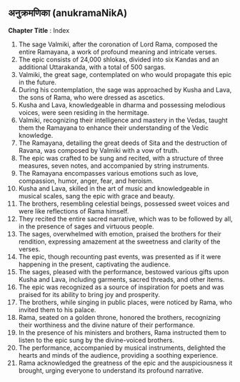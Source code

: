 ## अनुक्रमणिका (anukramaNikA)

**Chapter Title** : Index

1. The sage Valmiki, after the coronation of Lord Rama, composed the entire Ramayana, a work of profound meaning and intricate verses.
2. The epic consists of 24,000 shlokas, divided into six Kandas and an additional Uttarakanda, with a total of 500 sargas.
3. Valmiki, the great sage, contemplated on who would propagate this epic in the future.
4. During his contemplation, the sage was approached by Kusha and Lava, the sons of Rama, who were dressed as ascetics.
5. Kusha and Lava, knowledgeable in dharma and possessing melodious voices, were seen residing in the hermitage.
6. Valmiki, recognizing their intelligence and mastery in the Vedas, taught them the Ramayana to enhance their understanding of the Vedic knowledge.
7. The Ramayana, detailing the great deeds of Sita and the destruction of Ravana, was composed by Valmiki with a vow of truth.
8. The epic was crafted to be sung and recited, with a structure of three measures, seven notes, and accompanied by string instruments.
9. The Ramayana encompasses various emotions such as love, compassion, humor, anger, fear, and heroism.
10. Kusha and Lava, skilled in the art of music and knowledgeable in musical scales, sang the epic with grace and beauty.
11. The brothers, resembling celestial beings, possessed sweet voices and were like reflections of Rama himself.
12. They recited the entire sacred narrative, which was to be followed by all, in the presence of sages and virtuous people.
13. The sages, overwhelmed with emotion, praised the brothers for their rendition, expressing amazement at the sweetness and clarity of the verses.
14. The epic, though recounting past events, was presented as if it were happening in the present, captivating the audience.
15. The sages, pleased with the performance, bestowed various gifts upon Kusha and Lava, including garments, sacred threads, and other items.
16. The epic was recognized as a source of inspiration for poets and was praised for its ability to bring joy and prosperity.
17. The brothers, while singing in public places, were noticed by Rama, who invited them to his palace.
18. Rama, seated on a golden throne, honored the brothers, recognizing their worthiness and the divine nature of their performance.
19. In the presence of his ministers and brothers, Rama instructed them to listen to the epic sung by the divine-voiced brothers.
20. The performance, accompanied by musical instruments, delighted the hearts and minds of the audience, providing a soothing experience.
21. Rama acknowledged the greatness of the epic and the auspiciousness it brought, urging everyone to understand its profound narrative.
